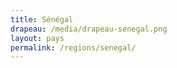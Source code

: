 ```yaml
---
title: Sénégal
drapeau: /media/drapeau-senegal.png
layout: pays
permalink: /regions/senegal/
---
```

